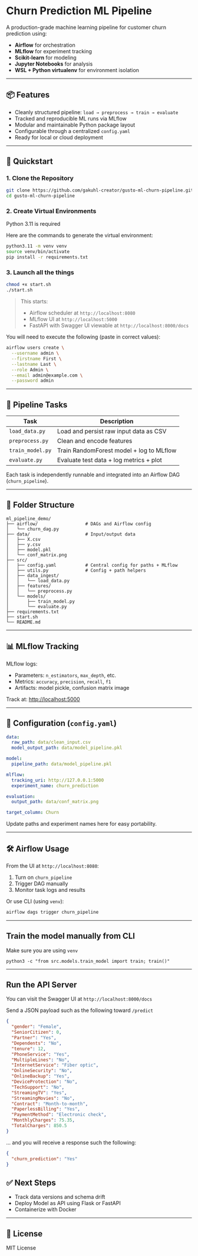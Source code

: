 # Churn Prediction ML Pipeline

A production-grade machine learning pipeline for customer churn prediction using:

- **Airflow** for orchestration
- **MLflow** for experiment tracking
- **Scikit-learn** for modeling
- **Jupyter Notebooks** for analysis
- **WSL + Python virtualenv** for environment isolation

---

## 📦 Features

- Cleanly structured pipeline: `load → preprocess → train → evaluate`
- Tracked and reproducible ML runs via MLflow
- Modular and maintainable Python package layout
- Configurable through a centralized `config.yaml`
- Ready for local or cloud deployment

---

## 🚀 Quickstart

### 1. Clone the Repository

```bash
git clone https://github.com/gakuhl-creator/gusto-ml-churn-pipeline.git
cd gusto-ml-churn-pipeline
```

### 2. Create Virtual Environments

Python 3.11 is required

Here are the commands to generate the virtual environment:

```bash
python3.11 -m venv venv
source venv/bin/activate
pip install -r requirements.txt
```


### 3. Launch all the things

```bash
chmod +x start.sh
./start.sh
```

> This starts:
> - Airflow scheduler at `http://localhost:8080`
> - MLflow UI at `http://localhost:5000`
> - FastAPI with Swagger UI viewable at `http://localhost:8000/docs`


You will need to execute the following (paste in correct values):
```bash
airflow users create \
  --username admin \
  --firstname First \
  --lastname Last \
  --role Admin \
  --email admin@example.com \
  --password admin
```

---

## 🧠 Pipeline Tasks

| Task          | Description                                   |
|---------------|-----------------------------------------------|
| `load_data.py`   | Load and persist raw input data as CSV       |
| `preprocess.py`  | Clean and encode features                    |
| `train_model.py` | Train RandomForest model + log to MLflow     |
| `evaluate.py`    | Evaluate test data + log metrics + plot      |

Each task is independently runnable and integrated into an Airflow DAG (`churn_pipeline`).

---

## 📁 Folder Structure

```
ml_pipeline_demo/
├── airflow/                  # DAGs and Airflow config
│   └── churn_dag.py
├── data/                     # Input/output data
│   ├── X.csv
│   ├── y.csv
│   ├── model.pkl
│   └── conf_matrix.png
├── src/
│   ├── config.yaml           # Central config for paths + MLflow
│   ├── utils.py              # Config + path helpers
│   ├── data_ingest/
│   │   └── load_data.py
│   ├── features/
│   │   └── preprocess.py
│   └── models/
│       ├── train_model.py
│       └── evaluate.py
├── requirements.txt
├── start.sh
└── README.md
```

---

## 📊 MLflow Tracking

MLflow logs:

- Parameters: `n_estimators`, `max_depth`, etc.
- Metrics: `accuracy`, `precision`, `recall`, `f1`
- Artifacts: model pickle, confusion matrix image

Track at: [http://localhost:5000](http://localhost:5000)

---

## 🧬 Configuration (`config.yaml`)

```yaml
data:
  raw_path: data/clean_input.csv
  model_output_path: data/model_pipeline.pkl

model:
  pipeline_path: data/model_pipeline.pkl

mlflow:
  tracking_uri: http://127.0.0.1:5000
  experiment_name: churn_prediction

evaluation:
  output_path: data/conf_matrix.png

target_column: Churn

```

Update paths and experiment names here for easy portability.

---

## 🛠️ Airflow Usage

From the UI at `http://localhost:8080`:

1. Turn on `churn_pipeline`
2. Trigger DAG manually
3. Monitor task logs and results

Or use CLI (using ```venv```):

```bash
airflow dags trigger churn_pipeline
```

---

## Train the model manually from CLI

Make sure you are using `venv`

```python3
python3 -c "from src.models.train_model import train; train()"
```

---

## Run the API Server

You can visit the Swagger UI at ```http://localhost:8000/docs```


Send a JSON payload such as the following toward  ```/predict```

```JSON
{
  "gender": "Female",
  "SeniorCitizen": 0,
  "Partner": "Yes",
  "Dependents": "No",
  "tenure": 12,
  "PhoneService": "Yes",
  "MultipleLines": "No",
  "InternetService": "Fiber optic",
  "OnlineSecurity": "No",
  "OnlineBackup": "Yes",
  "DeviceProtection": "No",
  "TechSupport": "No",
  "StreamingTV": "Yes",
  "StreamingMovies": "No",
  "Contract": "Month-to-month",
  "PaperlessBilling": "Yes",
  "PaymentMethod": "Electronic check",
  "MonthlyCharges": 75.35,
  "TotalCharges": 850.5
}
```

... and you will receive a response such the following:

```JSON
{
  "churn_prediction": "Yes"
}
```


## ✅ Next Steps

- Track data versions and schema drift
- Deploy Model as API using Flask or FastAPI
- Containerize with Docker

---

## 🧾 License

MIT License
